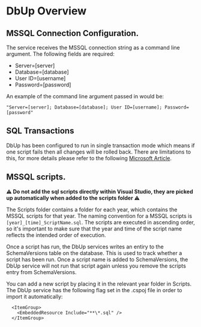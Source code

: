# DbUp Overview

## MSSQL Connection Configuration.
The service receives the MSSQL connection string as a command line argument. The following fields are required:

- Server=[server]
- Database=[database]
- User ID=[username]
- Password=[password]

An example of the command line argument passed in would be:

```
"Server=[server]; Database=[database]; User ID=[username]; Password=[password"
```

## SQL Transactions
DbUp has been configured to run in single transaction mode which means if one script fails then all changes will be rolled back.  There are limitations to this, for more details please refer to the following [Microsoft Article](https://learn.microsoft.com/en-us/sql/t-sql/language-elements/transactions-sql-data-warehouse?view=aps-pdw-2016-au7#limitations-and-restrictions).

## MSSQL scripts.
**⚠️ Do not add the sql scripts directly within Visual Studio, they are picked up automatically when added to the scripts folder ⚠️**

The Scripts folder contains a folder for each year, which contains the MSSQL scripts for that year. The naming convention for a MSSQL scripts is `[year]_[time]_ScriptName.sql`. The scripts are executed in ascending order, so it's important to make sure that the year and time of the script name reflects the intended order of execution.

Once a script has run, the DbUp services writes an entiry to the SchemaVersions table on the database. This is used to track whether a script has been run. Once a script name is added to SchemaVersions, the DbUp service will not run that script again unless you remove the scripts entry from SchemaVersions.

You can add a new script by placing it in the relevant year folder in Scripts. The DbUp service has the following flag set in the .cspoj file in order to import it automatically:

```
  <ItemGroup>
    <EmbeddedResource Include="**\*.sql" />
  </ItemGroup>
```

